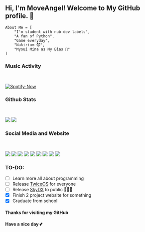 <h2>Hi, I'm MoveAngel! Welcome to My GitHub profile. 👋</h2>

```
About Me = [
    "I'm student with nub dev labels",
    "A fan of Python",
    "Game everyday",
    "Nakirium 😈",
    "Myoui Mina as My Bias 💞"
]
```

<h3><b>Music Activity</b></h3><br>
  <p>
    <a href="https://open.spotify.com/user/tgymctc9gtq4k8oyows4cw5hu" > <img src="https://spotify-github-profile.vercel.app/api/view?uid=tgymctc9gtq4k8oyows4cw5hu&cover_image=true&theme=novatorem" alt="Spotify-Now" /></a>
  </p>

<h3><b>Github Stats</b></h3><br>
  <p>
    <a href="https://github.com/MoveAngel"><img src="https://github-readme-stats.vercel.app/api?username=MoveAngel&show_icons=true&theme=highcontrast"></a>
    <a href="https://github.com/MoveAngel"><img src="https://github-readme-stats.vercel.app/api/top-langs/?username=MoveAngel&theme=highcontrast&layout=compact"></a>
  </p>

<h3><b>Social Media and Website</b></h3><br>
  <p>
    <a href="https://steamcommunity.com/id/MoveAngel"> <img src="https://img.icons8.com/clouds/100/000000/steam.png"/></a>
    <a href="https://github.com/MoveAngel"> <img src="https://img.icons8.com/clouds/100/000000/github.png"/></a>
    <a href="https://reddit.com/u/MoveAngel"> <img src="https://img.icons8.com/clouds/100/000000/reddit.png"/></a>
    <a href="https://discordapp.com/users/379920058089996288"> <img src="https://img.icons8.com/clouds/100/000000/discord-logo.png"/></a>
    <a href="https://t.me/MoveAngel"> <img src="https://img.icons8.com/clouds/100/000000/telegram-app.png"/></a>
    <a href="https://open.spotify.com/user/tgymctc9gtq4k8oyows4cw5hu"> <img src="https://img.icons8.com/clouds/100/000000/spotify.png"/></a>
    <a href="https://pinterest.com/moveangel"> <img src="https://img.icons8.com/clouds/100/000000/pinterest.png"/></a>
    <a href="https://moveangel.tumblr.com"> <img src="https://img.icons8.com/clouds/100/000000/tumblr.png"/></a>
    <a href="https://moveangel.github.io"> <img src="https://img.icons8.com/clouds/100/000000/domain.png"/></a>
  </p>

### TO-DO:
- [ ] Learn more all about programming
- [ ] Release [TwiceOS](https://github.com/TwiceOS) for everyone
- [ ] Release [SkyDX](https://github.com/MoveAngel/SkyDX) to public 🏃🏾‍♀️
- [x] Finish 2 project website for something
- [x] Graduate from school

<h4>Thanks for visiting my GitHub</h4>
<h4>Have a nice day 💕</h4>